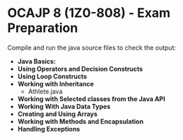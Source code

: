 # OCAJP 8 (1Z0-808) - Exam Preparation


Compile and run the java source files to check the output:

* **Java Basics:**
* **Using Operators and Decision Constructs**
* **Using Loop Constructs**
* **Working with Inheritance**
  * Athlete.java 
* **Working with Selected classes from the Java API**
* **Working With Java Data Types**
* **Creating and Using Arrays**
* **Working with Methods and Encapsulation**
* **Handling Exceptions**
